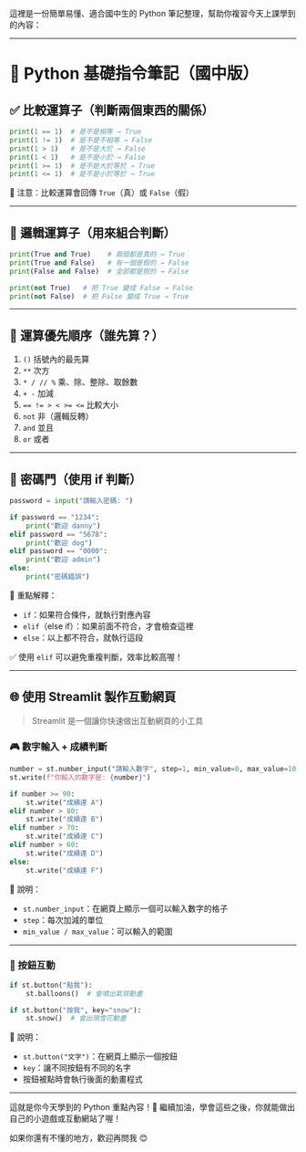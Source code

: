 這裡是一份簡單易懂、適合國中生的 Python 筆記整理，幫助你複習今天上課學到的內容：

---

# 🐍 Python 基礎指令筆記（國中版）

## ✅ 比較運算子（判斷兩個東西的關係）

```python
print(1 == 1)  # 是不是相等 → True
print(1 != 1)  # 是不是不相等 → False
print(1 > 1)   # 是不是大於 → False
print(1 < 1)   # 是不是小於 → False
print(1 >= 1)  # 是不是大於等於 → True
print(1 <= 1)  # 是不是小於等於 → True
```

📌 注意：比較運算會回傳 `True`（真）或 `False`（假）

---

## 🔗 邏輯運算子（用來組合判斷）

```python
print(True and True)    # 兩個都是真的 → True
print(True and False)   # 有一個是假的 → False
print(False and False)  # 全部都是假的 → False

print(not True)   # 把 True 變成 False → False
print(not False)  # 把 False 變成 True → True
```

---

## 🧮 運算優先順序（誰先算？）

1. `()` 括號內的最先算
2. `**` 次方
3. `* / // %` 乘、除、整除、取餘數
4. `+ -` 加減
5. `== != > < >= <=` 比較大小
6. `not` 非（邏輯反轉）
7. `and` 並且
8. `or` 或者

---

## 🔐 密碼門（使用 if 判斷）

```python
password = input("請輸入密碼: ")

if password == "1234":
    print("歡迎 danny")
elif password == "5678":
    print("歡迎 dog")
elif password == "0000":
    print("歡迎 admin")
else:
    print("密碼錯誤")
```

📌 重點解釋：

- `if`：如果符合條件，就執行對應內容
- `elif`（else if）：如果前面不符合，才會檢查這裡
- `else`：以上都不符合，就執行這段

✅ 使用 `elif` 可以避免重複判斷，效率比較高喔！

---

## 🌐 使用 Streamlit 製作互動網頁

> Streamlit 是一個讓你快速做出互動網頁的小工具

### 🎮 數字輸入 + 成績判斷

```python
number = st.number_input("請輸入數字", step=1, min_value=0, max_value=100)
st.write(f"你輸入的數字是: {number}")

if number >= 90:
    st.write("成績達 A")
elif number > 80:
    st.write("成績達 B")
elif number > 70:
    st.write("成績達 C")
elif number > 60:
    st.write("成績達 D")
else:
    st.write("成績達 F")
```

📌 說明：

- `st.number_input`：在網頁上顯示一個可以輸入數字的格子
- `step`：每次加減的單位
- `min_value / max_value`：可以輸入的範圍

---

### 🎉 按鈕互動

```python
if st.button("點我"):
    st.balloons()  # 會噴出氣球動畫

if st.button("按我", key="snow"):
    st.snow()  # 會出現雪花動畫
```

📌 說明：

- `st.button("文字")`：在網頁上顯示一個按鈕
- `key`：讓不同按鈕有不同的名字
- 按鈕被點時會執行後面的動畫程式

---

這就是你今天學到的 Python 重點內容！💪
繼續加油，學會這些之後，你就能做出自己的小遊戲或互動網站了喔！

如果你還有不懂的地方，歡迎再問我 😊
